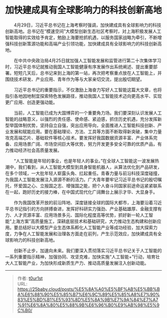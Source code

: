 # 加快建成具有全球影响力的科技创新高地


　　4月29日，习近平总书记在上海考察时强调，加快建成具有全球影响力的科技创新高地。总书记在“模速空间”大模型创新生态社区考察时，对上海积极发展人工智能取得的实效给予肯定，勉励上海要抢抓机遇，以服务国家战略为牵引，不断增强科技创新策源功能和高端产业引领功能，加快建成具有全球影响力的科技创新高地。

　　在中共中央政治局4月25日就加强人工智能发展和监管进行第二十次集体学习时，习近平总书记就推动我国人工智能健康有序发展作出系统阐述、提出重要部署。短短几天后，总书记来到上海的第一站，再次把考察重点放在人工智能上，并围绕技术研发、产业应用、青年作为等与大家亲切交流，提出殷切期望。

　　习近平总书记的重要指示，不仅激励上海奋力写好人工智能这篇大文章，也将指引各地因地制宜探索特色发展路径，推动我国人工智能技术迈向更高水平、实现更广应用、创造更强动能。

　　当前，人工智能已成为大国博弈的一个重要角力场。我们要深刻认识发展人工智能的战略意义，以强烈的责任感、使命感、紧迫感，抓住历史机遇，充分发挥新型举国体制优势，坚持自立自强，突出应用导向，全面推进人工智能科技创新、产业发展和赋能应用。要在基础理论、方法、工具等方面不断取得新突破，集中力量攻克高端芯片、基础软件等核心技术。要发挥好我国数据资源丰富、产业体系完备、应用场景广阔、市场空间巨大等优势，努力开发更多安全可靠的优质产品，有力推动经济社会高质量发展。

　　“人工智能是年轻的事业，也是年轻人的事业。”在全球人工智能这一波发展热潮中，我们看到，从人工智能大模型到具身智能机器人，从算法优化到产品研发，在多个领域，一大批年轻人崭露头角、扛起重任。青春力量与前沿科技深度碰撞，为我国人工智能发展注入源源不断的活力。广大青年要牢记习近平总书记的殷切嘱托，怀爱国之心、立报国之志、增强国之能，把个人奋斗同国家前途命运紧紧联系在一起，跑好历史的接力棒，在中国式现代化广阔舞台上展示才华、大显身手。

　　作为我国改革开放的前沿阵地、深度链接全球的国际大都市，上海要沿着习近平总书记指引的方向拼搏奋进，发挥好科研实力强劲、产业基础雄厚、金融支撑有力、人才资源丰富、应用场景多元、国际化程度高等优势，抓好新一轮人工智能“上海方案”高质量施工，深耕底层技术和基础研究，大力推动生态构建和创新应用。要总结好以大模型产业生态体系孵化人工智能产业等成功经验，加大探索力度，力争在人工智能发展和治理各方面走在前列，产生示范效应，加快建成具有全球影响力的科技创新高地。

　　创新不止步，加速向未来。我们要深入贯彻落实习近平总书记关于人工智能的一系列重要指示精神，加强协同、攻坚克难，加快实施“人工智能+”行动，培育壮大人工智能产业，为加快形成新质生产力、推动高质量发展注入创新动能。

---

> 作者: [t0ur1st](https://github.com/tyd2000)  
> URL: https://25baby.cloud/posts/%E5%8A%A0%E5%BF%AB%E5%BB%BA%E6%88%90%E5%85%B7%E6%9C%89%E5%85%A8%E7%90%83%E5%BD%B1%E5%93%8D%E5%8A%9B%E7%9A%84%E7%A7%91%E6%8A%80%E5%88%9B%E6%96%B0%E9%AB%98%E5%9C%B0/  

